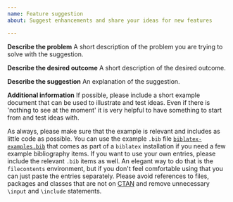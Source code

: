 ```yaml
---
name: Feature suggestion
about: Suggest enhancements and share your ideas for new features

---
```


<!---
This is just a convenient template for a feature suggestion to make it easier for you to check that all the necessary information is included. Please don't feel intimidated by this template (I know I always feel a bit weird when I encounter these templates).
Feel free to change the structure suggested below as you see fit or to discard it completely if you don't feel comfortable using it.
--->

**Describe the problem**
A short description of the problem you are trying to solve with the suggestion.

**Describe the desired outcome**
A short description of the desired outcome.

**Describe the suggestion**
An explanation of the suggestion.

**Additional information**
If possible, please include a short example document that can be used to illustrate and test ideas. Even if there is 'nothing to see at the moment' it is very helpful to have something to start from and test ideas with.

As always, please make sure that the example is relevant and includes as little code as possible.
You can use the example `.bib` file [`biblatex-examples.bib`](https://github.com/plk/biblatex/blob/master/bibtex/bib/biblatex/biblatex-examples.bib) that comes as part of a `biblatex` installation if you need a few example bibliography items. If you want to use your own entries, please include the relevant `.bib` items as well. An elegant way to do that is the `filecontents` environment, but if you don't feel comfortable using that you can just paste the entries separately. Please avoid references to files, packages and classes that are not on [CTAN](https://ctan.org/) and remove unnecessary `\input` and `\include` statements.
